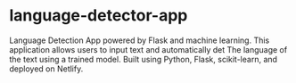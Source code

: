 # language-detector-app
Language Detection App powered by Flask and machine learning. This application allows users to input text and automatically det The language of the text using a trained model. Built using Python, Flask, scikit-learn, and deployed on Netlify.
